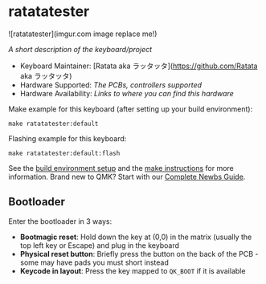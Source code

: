 # ratatatester

![ratatatester](imgur.com image replace me!)

*A short description of the keyboard/project*

* Keyboard Maintainer: [Ratata aka ラッタッタ](https://github.com/Ratata aka ラッタッタ)
* Hardware Supported: *The PCBs, controllers supported*
* Hardware Availability: *Links to where you can find this hardware*

Make example for this keyboard (after setting up your build environment):

    make ratatatester:default

Flashing example for this keyboard:

    make ratatatester:default:flash

See the [build environment setup](https://docs.qmk.fm/#/getting_started_build_tools) and the [make instructions](https://docs.qmk.fm/#/getting_started_make_guide) for more information. Brand new to QMK? Start with our [Complete Newbs Guide](https://docs.qmk.fm/#/newbs).

## Bootloader

Enter the bootloader in 3 ways:

* **Bootmagic reset**: Hold down the key at (0,0) in the matrix (usually the top left key or Escape) and plug in the keyboard
* **Physical reset button**: Briefly press the button on the back of the PCB - some may have pads you must short instead
* **Keycode in layout**: Press the key mapped to `QK_BOOT` if it is available
